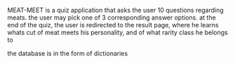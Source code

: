 MEAT-MEET is a quiz application that asks the user 10 questions regarding meats.
the user may pick one of 3 corresponding answer options.
at the end of the quiz, the user is redirected to the result page,
where he learns whats cut of meat meets his personality,
and of what rarity class he belongs to

the database is in the form of dictionaries
